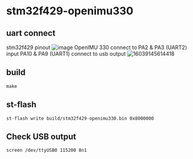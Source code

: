 # stm32f429-openimu330
## uart connect
stm32f429 pinout
![image](https://user-images.githubusercontent.com/61956056/167083758-b241d717-47bb-4cf9-ab78-484e3dd02b1e.png)
OpenIMU 330 connect to PA2 & PA3 (UART2) input
PA10 & PA9 (UART1) connect to usb output
![16039145614418](https://user-images.githubusercontent.com/61956056/167084197-777fe84b-ca2d-423b-8246-51d23a24978c.jpg)
## build
```shell
make
```
## st-flash
```shell
st-flash write build/stm32f429-openimu330.bin 0x8000000
```
## Check USB output
```shell
screen /dev/ttyUSB0 115200 8n1
```
